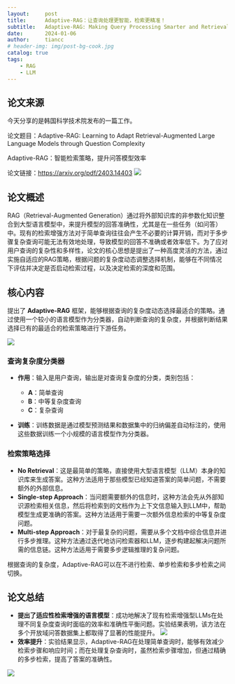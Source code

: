 ```yaml
---
layout:     post
title:      Adaptive-RAG：让查询处理更智能，检索更精准！
subtitle:   Adaptive-RAG: Making Query Processing Smarter and Retrieval More Precise!
date:       2024-01-06
author:     tiancc
# header-img: img/post-bg-cook.jpg
catalog: true
tags:
    - RAG
    - LLM
---
```



## 论文来源
今天分享的是韩国科学技术院发布的一篇工作。

论文题目：Adaptive-RAG: Learning to Adapt Retrieval-Augmented
 Large Language Models through Question Complexity

Adaptive-RAG：智能检索策略，提升问答模型效率
 

论文链接：https://arxiv.org/pdf/2403.14403
![](https://files.mdnice.com/user/80675/464ebac9-3dae-446d-9309-b8680bd880d3.png)

## 论文概述
RAG（Retrieval-Augmented Generation）通过将外部知识库的非参数化知识整合到大型语言模型中，来提升模型的回答准确性，尤其是在一些任务（如问答）中。现有的检索增强方法对于简单查询往往会产生不必要的计算开销，而对于多步骤复杂查询可能无法有效地处理，导致模型的回答不准确或者效率低下。为了应对用户查询的复杂性和多样性，论文的核心思想是提出了一种高度灵活的方法，通过实施自适应的RAG策略，根据问题的复杂度动态调整选择机制，能够在不同情况下评估并决定是否启动检索过程，以及决定检索的深度和范围。


## 核心内容
提出了 **Adaptive-RAG** 框架，能够根据查询的复杂度动态选择最适合的策略。通过使用一个较小的语言模型作为分类器，自动判断查询的复杂度，并根据判断结果选择已有的最适合的检索策略进行下游任务。

![](https://files.mdnice.com/user/80675/53ec3b83-bf78-44b8-990f-35eb133e64a3.png)

### 查询复杂度分类器
- **作用**：输入是用户查询，输出是对查询复杂度的分类，类别包括：
  - **A**：简单查询
  - **B**：中等复杂度查询
  - **C**：复杂查询
  
- **训练**：训练数据是通过模型预测结果和数据集中的归纳偏差自动标注的，使用这些数据训练一个小规模的语言模型作为分类器。

### 检索策略选择
- **No Retrieval**：这是最简单的策略，直接使用大型语言模型（LLM）本身的知识库来生成答案。这种方法适用于那些模型已经知道答案的简单问题，不需要额外的外部信息。
- **Single-step Approach**：当问题需要额外的信息时，这种方法会先从外部知识源检索相关信息，然后将检索到的文档作为上下文信息输入到LLM中，帮助模型生成更准确的答案。这种方法适用于需要一次额外信息检索的中等复杂度问题。
- **Multi-step Approach**：对于最复杂的问题，需要从多个文档中综合信息并进行多步推理。这种方法通过迭代地访问检索器和LLM，逐步构建起解决问题所需的信息链。这种方法适用于需要多步逻辑推理的复杂问题。

根据查询的复杂度，Adaptive-RAG可以在不进行检索、单步检索和多步检索之间切换。

## 论文总结

- **提出了适应性检索增强的语言模型**：成功地解决了现有检索增强型LLMs在处理不同复杂度查询时面临的效率和准确性平衡问题。实验结果表明，该方法在多个开放域问答数据集上都取得了显著的性能提升。
![](https://files.mdnice.com/user/80675/99f3f4db-8e13-4fed-8402-5b743ff759e9.png)
- **效率提升**：实验结果显示，Adaptive-RAG在处理简单查询时，能够有效减少检索步骤和响应时间；而在处理复杂查询时，虽然检索步骤增加，但通过精确的多步检索，提高了答案的准确性。





![](https://files.mdnice.com/user/80675/d355632b-428f-4ec3-9750-79123f062dde.png)

